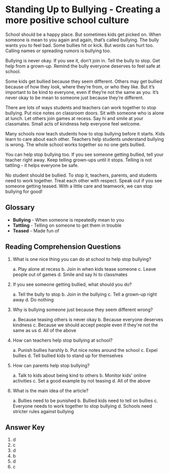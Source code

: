 # Standing Up to Bullying - Creating a more positive school culture

School should be a happy place. But sometimes kids get picked on. When someone is mean to you again and again, that’s called bullying. The bully wants you to feel bad. Some bullies hit or kick. But words can hurt too. Calling names or spreading rumors is bullying too.

Bullying is never okay. If you see it, don’t join in. Tell the bully to stop. Get help from a grown-up. Remind the bully everyone deserves to feel safe at school.

Some kids get bullied because they seem different. Others may get bullied because of how they look, where they’re from, or who they like. But it’s important to be kind to everyone, even if they’re not the same as you. It’s never okay to be mean to someone just because they’re different.

There are lots of ways students and teachers can work together to stop bullying. Put nice notes on classroom doors. Sit with someone who is alone at lunch. Let others join games at recess. Say hi and smile at your classmates. Small acts of kindness help everyone feel welcome.

Many schools now teach students how to stop bullying before it starts. Kids learn to care about each other. Teachers help students understand bullying is wrong. The whole school works together so no one gets bullied.

You can help stop bullying too. If you see someone getting bullied, tell your teacher right away. Keep telling grown-ups until it stops. Telling is not tattling - it helps everyone be safe.

No student should be bullied. To stop it, teachers, parents, and students need to work together. Treat each other with respect. Speak out if you see someone getting teased. With a little care and teamwork, we can stop bullying for good!

## Glossary

- **Bullying** - When someone is repeatedly mean to you
- **Tattling** - Telling on someone to get them in trouble
- **Teased** - Made fun of

## Reading Comprehension Questions

1. What is one nice thing you can do at school to help stop bullying?

   a. Play alone at recess
   b. Join in when kids tease someone
   c. Leave people out of games
   d. Smile and say hi to classmates

2. If you see someone getting bullied, what should you do?

   a. Tell the bully to stop
   b. Join in the bullying
   c. Tell a grown-up right away
   d. Do nothing

3. Why is bullying someone just because they seem different wrong?

   a. Because teasing others is never okay
   b. Because everyone deserves kindness
   c. Because we should accept people even if they're not the same as us
   d. All of the above

4. How can teachers help stop bullying at school?

   a. Punish bullies harshly
   b. Put nice notes around the school
   c. Expel bullies
   d. Tell bullied kids to stand up for themselves

5. How can parents help stop bullying?

   a. Talk to kids about being kind to others
   b. Monitor kids' online activities
   c. Set a good example by not teasing
   d. All of the above

6. What is the main idea of the article?

   a. Bullies need to be punished
   b. Bullied kids need to tell on bullies
   c. Everyone needs to work together to stop bullying
   d. Schools need stricter rules against bullying

## Answer Key

1. d
2. c
3. d
4. b
5. d
6. c
